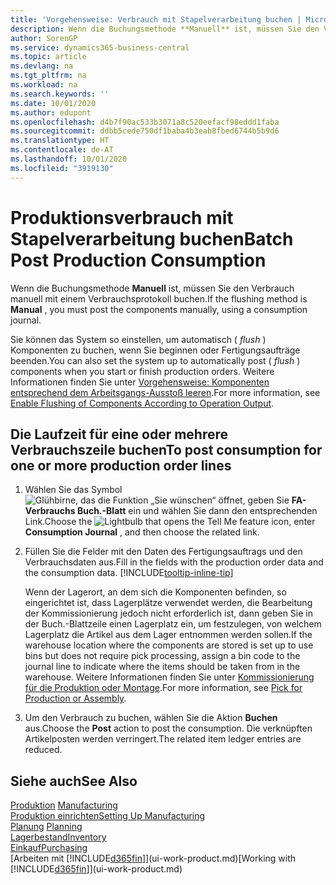 ```yaml
---
title: 'Vorgehensweise: Verbrauch mit Stapelverarbeitung buchen | Microsoft Docs'
description: Wenn die Buchungsmethode **Manuell** ist, müssen Sie den Verbrauch manuell mit einem Verbrauchsprotokoll buchen.
author: SorenGP
ms.service: dynamics365-business-central
ms.topic: article
ms.devlang: na
ms.tgt_pltfrm: na
ms.workload: na
ms.search.keywords: ''
ms.date: 10/01/2020
ms.author: edupont
ms.openlocfilehash: d4b7f90ac533b3071a8c520eefacf98eddd1faba
ms.sourcegitcommit: ddbb5cede750df1baba4b3eab8fbed6744b5b9d6
ms.translationtype: HT
ms.contentlocale: de-AT
ms.lasthandoff: 10/01/2020
ms.locfileid: "3919130"
---
```

# <a name="batch-post-production-consumption"></a><span data-ttu-id="65e5e-103">Produktionsverbrauch mit Stapelverarbeitung buchen</span><span class="sxs-lookup"><span data-stu-id="65e5e-103">Batch Post Production Consumption</span></span>
<span data-ttu-id="65e5e-104">Wenn die Buchungsmethode **Manuell** ist, müssen Sie den Verbrauch manuell mit einem Verbrauchsprotokoll buchen.</span><span class="sxs-lookup"><span data-stu-id="65e5e-104">If the flushing method is **Manual** , you must post the components manually, using a consumption journal.</span></span>

<span data-ttu-id="65e5e-105">Sie können das System so einstellen, um automatisch ( *flush* ) Komponenten zu buchen, wenn Sie beginnen oder Fertigungsaufträge beenden.</span><span class="sxs-lookup"><span data-stu-id="65e5e-105">You can also set the system up to automatically post ( *flush* ) components when you start or finish production orders.</span></span> <span data-ttu-id="65e5e-106">Weitere Informationen finden Sie unter [Vorgehensweise: Komponenten entsprechend dem Arbeitsgangs-Ausstoß leeren](production-how-to-flush-components-according-to-operation-output.md).</span><span class="sxs-lookup"><span data-stu-id="65e5e-106">For more information, see [Enable Flushing of Components According to Operation Output](production-how-to-flush-components-according-to-operation-output.md).</span></span>

## <a name="to-post-consumption-for-one-or-more-production-order-lines"></a><span data-ttu-id="65e5e-107">Die Laufzeit für eine oder mehrere Verbrauchszeile buchen</span><span class="sxs-lookup"><span data-stu-id="65e5e-107">To post consumption for one or more production order lines</span></span>  
1.  <span data-ttu-id="65e5e-108">Wählen Sie das Symbol ![Glühbirne, das die Funktion „Sie wünschen“ öffnet](media/ui-search/search_small.png "Tell Me-Funktion"), geben Sie **FA-Verbrauchs Buch.-Blatt** ein und wählen Sie dann den entsprechenden Link.</span><span class="sxs-lookup"><span data-stu-id="65e5e-108">Choose the ![Lightbulb that opens the Tell Me feature](media/ui-search/search_small.png "Tell me what you want to do") icon, enter **Consumption Journal** , and then choose the related link.</span></span>  
2.  <span data-ttu-id="65e5e-109">Füllen Sie die Felder mit den Daten des Fertigungsauftrags und den Verbrauchsdaten aus.</span><span class="sxs-lookup"><span data-stu-id="65e5e-109">Fill in the fields with the production order data and the consumption data.</span></span> [!INCLUDE[tooltip-inline-tip](includes/tooltip-inline-tip_md.md)]  

    <span data-ttu-id="65e5e-110">Wenn der Lagerort, an dem sich die Komponenten befinden, so eingerichtet ist, dass Lagerplätze verwendet werden, die Bearbeitung der Kommissionierung jedoch nicht erforderlich ist, dann geben Sie in der Buch.-Blattzeile einen Lagerplatz ein, um festzulegen, von welchem Lagerplatz die Artikel aus dem Lager entnommen werden sollen.</span><span class="sxs-lookup"><span data-stu-id="65e5e-110">If the warehouse location where the components are stored is set up to use bins but does not require pick processing, assign a bin code to the journal line to indicate where the items should be taken from in the warehouse.</span></span> <span data-ttu-id="65e5e-111">Weitere Informationen finden Sie unter [Kommissionierung für die Produktion oder Montage](warehouse-how-to-pick-for-production.md).</span><span class="sxs-lookup"><span data-stu-id="65e5e-111">For more information, see [Pick for Production or Assembly](warehouse-how-to-pick-for-production.md).</span></span>  
3.  <span data-ttu-id="65e5e-112">Um den Verbrauch zu buchen, wählen Sie die Aktion **Buchen** aus.</span><span class="sxs-lookup"><span data-stu-id="65e5e-112">Choose the **Post** action to post the consumption.</span></span> <span data-ttu-id="65e5e-113">Die verknüpften Artikelposten werden verringert.</span><span class="sxs-lookup"><span data-stu-id="65e5e-113">The related item ledger entries are reduced.</span></span>

## <a name="see-also"></a><span data-ttu-id="65e5e-114">Siehe auch</span><span class="sxs-lookup"><span data-stu-id="65e5e-114">See Also</span></span>  
<span data-ttu-id="65e5e-115">[Produktion](production-manage-manufacturing.md)  </span><span class="sxs-lookup"><span data-stu-id="65e5e-115">[Manufacturing](production-manage-manufacturing.md)  </span></span>  
[<span data-ttu-id="65e5e-116">Produktion einrichten</span><span class="sxs-lookup"><span data-stu-id="65e5e-116">Setting Up Manufacturing</span></span>](production-configure-production-processes.md)  
<span data-ttu-id="65e5e-117">[Planung](production-planning.md)    </span><span class="sxs-lookup"><span data-stu-id="65e5e-117">[Planning](production-planning.md)    </span></span>  
[<span data-ttu-id="65e5e-118">Lagerbestand</span><span class="sxs-lookup"><span data-stu-id="65e5e-118">Inventory</span></span>](inventory-manage-inventory.md)  
[<span data-ttu-id="65e5e-119">Einkauf</span><span class="sxs-lookup"><span data-stu-id="65e5e-119">Purchasing</span></span>](purchasing-manage-purchasing.md)  
<span data-ttu-id="65e5e-120">[Arbeiten mit [!INCLUDE[d365fin](includes/d365fin_md.md)]](ui-work-product.md)</span><span class="sxs-lookup"><span data-stu-id="65e5e-120">[Working with [!INCLUDE[d365fin](includes/d365fin_md.md)]](ui-work-product.md)</span></span>
